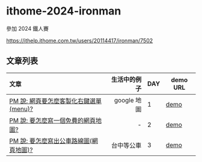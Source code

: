 # ithome-2024-ironman

參加 2024 鐵人賽

<https://ithelp.ithome.com.tw/users/20114417/ironman/7502>

## 文章列表

| 文章                                                                                     | 生活中的例子 | DAY | demo URL                                                                                   |
| :--------------------------------------------------------------------------------------- | -----------: | --- | ------------------------------------------------------------------------------------------ |
| [PM 說: 網頁要怎麼客製化右鍵選單(menu)?](https://ithelp.ithome.com.tw/articles/10346863) |  google 地圖 | 1   | [demo](https://dpes8693.github.io/ithome-2024-ironman/day1/right-click-menu.html)          |
| [PM 說: 要怎麼寫一個免費的網頁地圖?](https://ithelp.ithome.com.tw/articles/10347033)     |            - | 2   | [demo](https://dpes8693.github.io/ithome-2024-ironman/day2/leaflet-osm-basic.html)         |
| [PM 說: 要怎麼寫出公車路線圖(網頁地圖)?](https://ithelp.ithome.com.tw/articles/10347198) |   台中等公車 | 3   | [demo](https://dpes8693.github.io/ithome-2024-ironman/day3/leaflet-osm-bus-route-map.html) |
